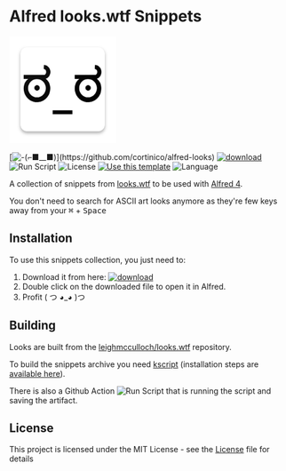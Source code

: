 <p align="center">

# Alfred looks.wtf Snippets

![logo](https://github.com/cortinico/alfred-looks/blob/master/icon.png?raw=true)

[![-(⌐■__■)](https://img.shields.io/badge/-(%E2%8C%90%E2%96%A0__%E2%96%A0)-black)](https://github.com/cortinico/alfred-looks) [![download](https://img.shields.io/badge/alfredsnippets-download-orange)](https://github.com/cortinico/alfred-looks/blob/master/looks-wtf.alfredsnippets) ![Run Script](https://github.com/cortinico/alfred-looks/workflows/Run%20Script/badge.svg) ![License](https://img.shields.io/github/license/cortinico/alfred-looks.svg) [![Use this template](https://img.shields.io/badge/from-kscript--template-brightgreen?logo=dropbox)](https://github.com/cortinico/kscript-template/generate) ![Language](https://img.shields.io/github/languages/top/cortinico/alfred-looks?color=blue&logo=kotlin)
</p>

A collection of snippets from [looks.wtf](https://looks.wtf/) to be used with [Alfred 4](https://www.alfredapp.com/).

You don't need to search for ASCII art looks anymore as they're few keys away from your <kbd>⌘</kbd> + <kbd>Space</kbd>

## Installation

To use this snippets collection, you just need to:

1. Download it from here: [![download](https://img.shields.io/badge/alfredsnippets-download-orange)](https://github.com/cortinico/alfred-looks/blob/master/looks-wtf.alfredsnippets)
2. Double click on the downloaded file to open it in Alfred.
3. Profit ( つ ◕_◕ )つ

## Building

Looks are built from the [leighmcculloch/looks.wtf](https://github.com/leighmcculloch/looks.wtf) repository.

To build the snippets archive you need [kscript](https://github.com/holgerbrandl/kscript) (installation steps are [available here](https://github.com/holgerbrandl/kscript#installation)).

There is also a Github Action ![Run Script](https://github.com/cortinico/alfred-looks/workflows/Run%20Script/badge.svg) that is running the script and saving the artifact.

## License

This project is licensed under the MIT License - see the [License](LICENSE) file for details

